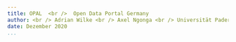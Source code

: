```yaml
---
title: OPAL  <br />  Open Data Portal Germany
author: <br /> Adrian Wilke <br /> Axel Ngonga <br /> Universität Paderborn
date: Dezember 2020
...
```


